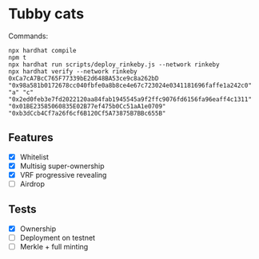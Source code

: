 # Tubby cats

Commands:
```shell
npx hardhat compile
npm t
npx hardhat run scripts/deploy_rinkeby.js --network rinkeby
npx hardhat verify --network rinkeby 0xCa7cA7BcC765F77339bE2d648BA53ce9c8a262bD "0x98a581b0172678cc040fbfe0a8b8ce4e67c723024e0341181696faffe1a242c0" "a" "c" "0x2ed0feb3e7fd2022120aa84fab1945545a9f2ffc9076fd6156fa96eaff4c1311" "0x01BE23585060835E02B77ef475b0Cc51aA1e0709" "0xb3dCcb4Cf7a26f6cf6B120Cf5A73875B7BBc655B"
```


## Features
- [x] Whitelist
- [x] Multisig super-ownership
- [x] VRF progressive revealing
- [ ] Airdrop

## Tests
- [x] Ownership
- [ ] Deployment on testnet
- [ ] Merkle + full minting